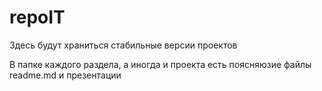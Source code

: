 # repoIT

Здесь будут храниться стабильные версии проектов

В папке каждого раздела, а иногда и проекта есть поясняюзие файлы readme.md и презентации
